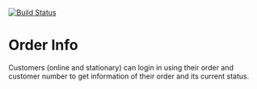 [![Build Status](https://travis-ci.org/Einrichtungshaus-Ostermann/OstOrderInfo.svg?branch=master)](https://travis-ci.org/Einrichtungshaus-Ostermann/OstOrderInfo)
# Order Info
Customers (online and stationary) can login in using their order and customer number to get information of their order and its current status.